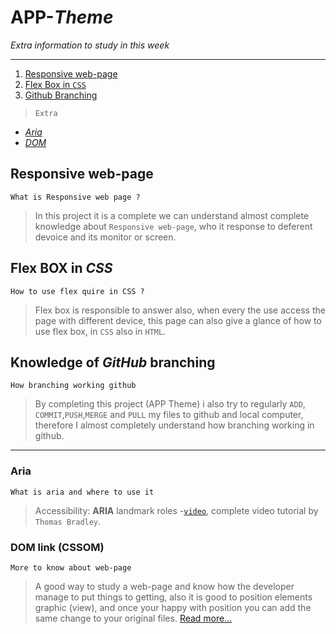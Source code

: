 # APP-*Theme*
*Extra information to study in this week*
****

1) [Responsive web-page](#responsive-web-page)
2) [Flex Box in `CSS`](#flex-box-in-css)
3) [Github Branching](#github-branching)
>`Extra`
- [*Aria*](#aria)
- [*DOM*](#dom-cssom)


## Responsive web-page
`What is Responsive web page ?`
> In this project it is a complete we can understand almost complete knowledge about `Responsive web-page`, who it response to deferent devoice and its monitor or screen.

## Flex BOX in *CSS*
`How to use flex quire in CSS ?`
> Flex box is responsible to answer also, when every the use access the page with different device, this page can also give a glance of how to use flex box, in `CSS` also in `HTML`.

## Knowledge of *GitHub* branching
`How branching working github`
>By completing this project (APP Theme) i also try to regularly `ADD`, `COMMIT`,`PUSH`,`MERGE` and `PULL` my files to github and local computer, therefore I almost completely understand how branching working in github.
****

### Aria
`What is aria and where to use it`
> Accessibility: **ARIA** landmark roles -[`video`](https://www.youtube.com/watch?v=o4xHfi4t9S0&list=PLWjCJDeWfDdcEtSnqq_iGLKGA_H_3o3y7), complete video tutorial by `Thomas Bradley`.
### DOM link (CSSOM)
`More to know about web-page`
> A good way to study a web-page and know how the developer manage to put things to getting, also it is good to position elements graphic (view), and once your happy with position you can add the same change to your original files. [Read more...](https://hackyourfuture.be/inspecting-the-dom/)
